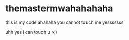 # themastermwahahahaha
this is my code ahahaha
you cannot touch me 
yesssssss



uhh yes i can touch u >:)
